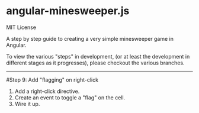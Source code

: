 angular-minesweeper.js
===========================

MIT License

A step by step guide to creating a very simple minesweeper game in Angular.

To view the various "steps" in development, (or at least the development in different stages as it progresses), please
checkout the various branches.

----

#Step 9: Add "flagging" on right-click

1. Add a right-click directive.
2. Create an event to toggle a "flag" on the cell.
3. Wire it up.